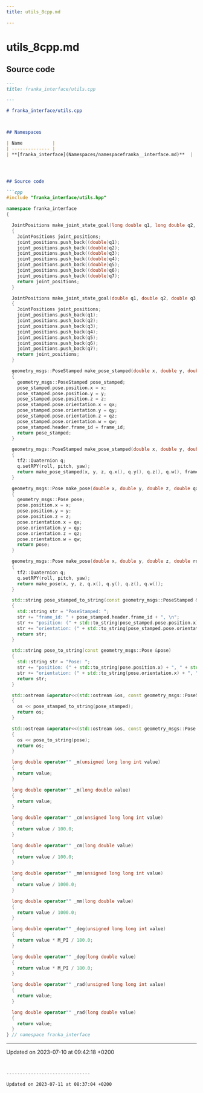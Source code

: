 ```yaml
---
title: utils_8cpp.md

---
```


# utils_8cpp.md






## Source code

```markdown
---
title: franka_interface/utils.cpp

---

# franka_interface/utils.cpp



## Namespaces

| Name           |
| -------------- |
| **[franka_interface](Namespaces/namespacefranka__interface.md)**  |




## Source code

```cpp
#include "franka_interface/utils.hpp"

namespace franka_interface
{

  JointPositions make_joint_state_goal(long double q1, long double q2, long double q3, long double q4, long double q5, long double q6, long double q7)
  {
    JointPositions joint_positions;
    joint_positions.push_back((double)q1);
    joint_positions.push_back((double)q2);
    joint_positions.push_back((double)q3);
    joint_positions.push_back((double)q4);
    joint_positions.push_back((double)q5);
    joint_positions.push_back((double)q6);
    joint_positions.push_back((double)q7);
    return joint_positions;
  }

  JointPositions make_joint_state_goal(double q1, double q2, double q3, double q4, double q5, double q6, double q7)
  {
    JointPositions joint_positions;
    joint_positions.push_back(q1);
    joint_positions.push_back(q2);
    joint_positions.push_back(q3);
    joint_positions.push_back(q4);
    joint_positions.push_back(q5);
    joint_positions.push_back(q6);
    joint_positions.push_back(q7);
    return joint_positions;
  }

  geometry_msgs::PoseStamped make_pose_stamped(double x, double y, double z, double qx, double qy, double qz, double qw, std::string frame_id)
  {
    geometry_msgs::PoseStamped pose_stamped;
    pose_stamped.pose.position.x = x;
    pose_stamped.pose.position.y = y;
    pose_stamped.pose.position.z = z;
    pose_stamped.pose.orientation.x = qx;
    pose_stamped.pose.orientation.y = qy;
    pose_stamped.pose.orientation.z = qz;
    pose_stamped.pose.orientation.w = qw;
    pose_stamped.header.frame_id = frame_id;
    return pose_stamped;
  }

  geometry_msgs::PoseStamped make_pose_stamped(double x, double y, double z, double roll, double pitch, double yaw, std::string frame_id)
  {
    tf2::Quaternion q;
    q.setRPY(roll, pitch, yaw);
    return make_pose_stamped(x, y, z, q.x(), q.y(), q.z(), q.w(), frame_id);
  }

  geometry_msgs::Pose make_pose(double x, double y, double z, double qx, double qy, double qz, double qw)
  {
    geometry_msgs::Pose pose;
    pose.position.x = x;
    pose.position.y = y;
    pose.position.z = z;
    pose.orientation.x = qx;
    pose.orientation.y = qy;
    pose.orientation.z = qz;
    pose.orientation.w = qw;
    return pose;
  }

  geometry_msgs::Pose make_pose(double x, double y, double z, double roll, double pitch, double yaw)
  {
    tf2::Quaternion q;
    q.setRPY(roll, pitch, yaw);
    return make_pose(x, y, z, q.x(), q.y(), q.z(), q.w());
  }

  std::string pose_stamped_to_string(const geometry_msgs::PoseStamped &pose_stamped)
  {
    std::string str = "PoseStamped: ";
    str += "frame_id: " + pose_stamped.header.frame_id + ", \n";
    str += "position: (" + std::to_string(pose_stamped.pose.position.x) + ", " + std::to_string(pose_stamped.pose.position.y) + ", " + std::to_string(pose_stamped.pose.position.z) + "), \n";
    str += "orientation: (" + std::to_string(pose_stamped.pose.orientation.x) + ", " + std::to_string(pose_stamped.pose.orientation.y) + ", " + std::to_string(pose_stamped.pose.orientation.z) + ", " + std::to_string(pose_stamped.pose.orientation.w) + ")";
    return str;
  }

  std::string pose_to_string(const geometry_msgs::Pose &pose)
  {
    std::string str = "Pose: ";
    str += "position: (" + std::to_string(pose.position.x) + ", " + std::to_string(pose.position.y) + ", " + std::to_string(pose.position.z) + "), \n";
    str += "orientation: (" + std::to_string(pose.orientation.x) + ", " + std::to_string(pose.orientation.y) + ", " + std::to_string(pose.orientation.z) + ", " + std::to_string(pose.orientation.w) + ")";
    return str;
  }

  std::ostream &operator<<(std::ostream &os, const geometry_msgs::PoseStamped &pose_stamped)
  {
    os << pose_stamped_to_string(pose_stamped);
    return os;
  }

  std::ostream &operator<<(std::ostream &os, const geometry_msgs::Pose &pose)
  {
    os << pose_to_string(pose);
    return os;
  }

  long double operator"" _m(unsigned long long int value)
  {
    return value;
  }

  long double operator"" _m(long double value)
  {
    return value;
  }

  long double operator"" _cm(unsigned long long int value)
  {
    return value / 100.0;
  }

  long double operator"" _cm(long double value)
  {
    return value / 100.0;
  }

  long double operator"" _mm(unsigned long long int value)
  {
    return value / 1000.0;
  }

  long double operator"" _mm(long double value)
  {
    return value / 1000.0;
  }

  long double operator"" _deg(unsigned long long int value)
  {
    return value * M_PI / 180.0;
  }

  long double operator"" _deg(long double value)
  {
    return value * M_PI / 180.0;
  }

  long double operator"" _rad(unsigned long long int value)
  {
    return value;
  }

  long double operator"" _rad(long double value)
  {
    return value;
  }
} // namespace franka_interface
```


-------------------------------

Updated on 2023-07-10 at 09:42:18 +0200
```


-------------------------------

Updated on 2023-07-11 at 08:37:04 +0200
